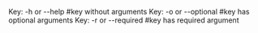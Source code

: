 Key: -h or --help       #key without arguments
Key: -o or --optional	#key has optional arguments
Key: -r or --required	#key has required argument
